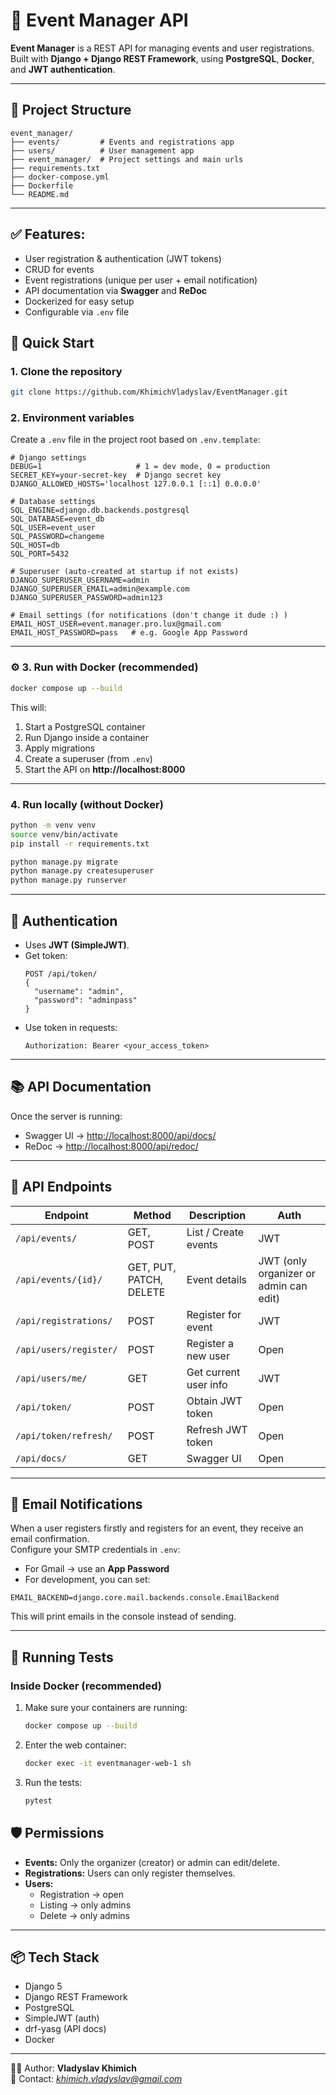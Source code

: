 # 🎉 Event Manager API

**Event Manager** is a REST API for managing events and user registrations.  
Built with **Django + Django REST Framework**, using **PostgreSQL**, **Docker**, and **JWT authentication**.

---

## 📂 Project Structure
```plaintext
event_manager/
├── events/         # Events and registrations app
├── users/          # User management app
├── event_manager/  # Project settings and main urls
├── requirements.txt
├── docker-compose.yml
├── Dockerfile
└── README.md
```
---

## ✅ **Features:**
- User registration & authentication (JWT tokens)
- CRUD for events
- Event registrations (unique per user + email notification)
- API documentation via **Swagger** and **ReDoc**
- Dockerized for easy setup
- Configurable via `.env` file


## 🚀 Quick Start

### 1. Clone the repository
```bash
git clone https://github.com/KhimichVladyslav/EventManager.git
```

### 2. Environment variables

Create a `.env` file in the project root based on `.env.template`:

```env
# Django settings
DEBUG=1                     # 1 = dev mode, 0 = production
SECRET_KEY=your-secret-key  # Django secret key
DJANGO_ALLOWED_HOSTS='localhost 127.0.0.1 [::1] 0.0.0.0'

# Database settings
SQL_ENGINE=django.db.backends.postgresql
SQL_DATABASE=event_db
SQL_USER=event_user
SQL_PASSWORD=changeme
SQL_HOST=db
SQL_PORT=5432

# Superuser (auto-created at startup if not exists)
DJANGO_SUPERUSER_USERNAME=admin
DJANGO_SUPERUSER_EMAIL=admin@example.com
DJANGO_SUPERUSER_PASSWORD=admin123

# Email settings (for notifications (don't change it dude :) )
EMAIL_HOST_USER=event.manager.pro.lux@gmail.com
EMAIL_HOST_PASSWORD=pass   # e.g. Google App Password
```

---

### ⚙️ 3. Run with Docker (recommended)

```bash
docker compose up --build
```

This will:
1. Start a PostgreSQL container
2. Run Django inside a container
3. Apply migrations
4. Create a superuser (from `.env`)
5. Start the API on **http://localhost:8000**

---

### 4. Run locally (without Docker)
```bash
python -m venv venv
source venv/bin/activate
pip install -r requirements.txt

python manage.py migrate
python manage.py createsuperuser
python manage.py runserver
```

---

## 🔑 Authentication
- Uses **JWT (SimpleJWT)**.  
- Get token:
  ```
  POST /api/token/
  {
    "username": "admin",
    "password": "adminpass"
  }
  ```
- Use token in requests:
  ```
  Authorization: Bearer <your_access_token>
  ```

---

## 📚 API Documentation

Once the server is running:

- Swagger UI → [http://localhost:8000/api/docs/](http://localhost:8000/api/docs/)  
- ReDoc → [http://localhost:8000/api/redoc/](http://localhost:8000/api/redoc/)  

---

## 📌 API Endpoints

| Endpoint | Method | Description | Auth |
|----------|--------|-------------|------|
| `/api/events/` | GET, POST | List / Create events | JWT |
| `/api/events/{id}/` | GET, PUT, PATCH, DELETE | Event details | JWT (only organizer or admin can edit) |
| `/api/registrations/` | POST | Register for event | JWT |
| `/api/users/register/` | POST | Register a new user | Open |
| `/api/users/me/` | GET | Get current user info | JWT |
| `/api/token/` | POST | Obtain JWT token | Open |
| `/api/token/refresh/` | POST | Refresh JWT token | Open |
| `/api/docs/` | GET | Swagger UI | Open |

---

## 📩 Email Notifications

When a user registers firstly and registers for an event, they receive an email confirmation.  
Configure your SMTP credentials in `.env`:

- For Gmail → use an **App Password**  
- For development, you can set:
```env
EMAIL_BACKEND=django.core.mail.backends.console.EmailBackend
```
This will print emails in the console instead of sending.

---

## 🧪 Running Tests

### Inside Docker (recommended)
1. Make sure your containers are running:
   ```bash
   docker compose up --build
   ```

2. Enter the web container:
   ```bash
   docker exec -it eventmanager-web-1 sh
   ```

3. Run the tests:
   ```bash
   pytest
   ```

## 🛡️ Permissions

- **Events:** Only the organizer (creator) or admin can edit/delete.  
- **Registrations:** Users can only register themselves.  
- **Users:**  
  - Registration → open  
  - Listing → only admins  
  - Delete → only admins

---

## 📦 Tech Stack

- Django 5
- Django REST Framework
- PostgreSQL
- SimpleJWT (auth)
- drf-yasg (API docs)
- Docker

---

👨‍💻 Author: **Vladyslav Khimich**  
📧 Contact: *khimich.vladyslav@gmail.com*
